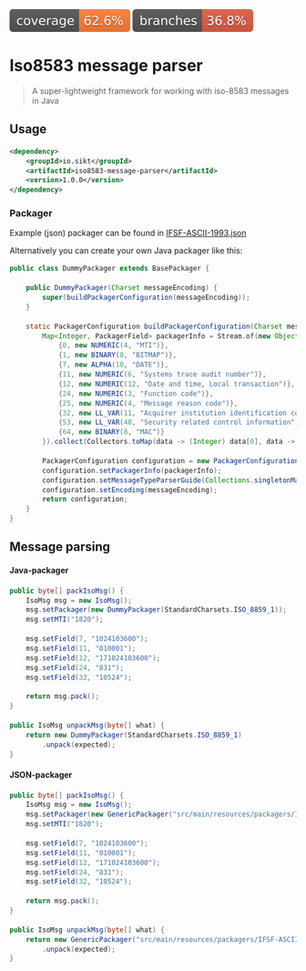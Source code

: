 ![Coverage](.github/badges/jacoco.svg)
![Branches](.github/badges/branches.svg)

# Iso8583 message parser

> A super-lightweight framework for working with iso-8583 messages in Java

## Usage

```xml
<dependency>
    <groupId>io.sikt</groupId>
    <artifactId>iso8583-message-parser</artifactId>
    <version>1.0.0</version>
</dependency>
```

### Packager
Example (json) packager can be found in [IFSF-ASCII-1993.json](./src/main/resources/packagers/IFSF-ASCII-1993.json)

Alternatively you can create your own Java packager like this:

````java
public class DummyPackager extends BasePackager {

    public DummyPackager(Charset messageEncoding) {
        super(buildPackagerConfiguration(messageEncoding));
    }

    static PackagerConfiguration buildPackagerConfiguration(Charset messageEncoding) {
        Map<Integer, PackagerField> packagerInfo = Stream.of(new Object[][]{
            {0, new NUMERIC(4, "MTI")},
            {1, new BINARY(8, "BITMAP")},
            {7, new ALPHA(10, "DATE")},
            {11, new NUMERIC(6, "Systems trace audit number")},
            {12, new NUMERIC(12, "Date and time, Local transaction")},
            {24, new NUMERIC(3, "Function code")},
            {25, new NUMERIC(4, "Message reason code")},
            {32, new LL_VAR(11, "Acquirer institution identification code")},
            {53, new LL_VAR(48, "Security related control information")},
            {64, new BINARY(8, "MAC")}
        }).collect(Collectors.toMap(data -> (Integer) data[0], data -> (PackagerField) data[1]));

        PackagerConfiguration configuration = new PackagerConfiguration();
        configuration.setPackagerInfo(packagerInfo);
        configuration.setMessageTypeParserGuide(Collections.singletonMap("1820", new ArrayList<>(packagerInfo.keySet())));
        configuration.setEncoding(messageEncoding);
        return configuration;
    }
}
````

## Message parsing

#### Java-packager
```java
public byte[] packIsoMsg() {
    IsoMsg msg = new IsoMsg();
    msg.setPackager(new DummyPackager(StandardCharsets.ISO_8859_1));
    msg.setMTI("1820");

    msg.setField(7, "1024103600");
    msg.setField(11, "010001");
    msg.setField(12, "171024103600");
    msg.setField(24, "831");
    msg.setField(32, "10524");

    return msg.pack();
}

public IsoMsg unpackMsg(byte[] what) {
    return new DummyPackager(StandardCharsets.ISO_8859_1)
        .unpack(expected);
}   
```

#### JSON-packager
```java
public byte[] packIsoMsg() {
    IsoMsg msg = new IsoMsg();
    msg.setPackager(new GenericPackager("src/main/resources/packagers/IFSF-ASCII-1993.json"));
    msg.setMTI("1820");

    msg.setField(7, "1024103600");
    msg.setField(11, "010001");
    msg.setField(12, "171024103600");
    msg.setField(24, "831");
    msg.setField(32, "10524");

    return msg.pack();
}

public IsoMsg unpackMsg(byte[] what) {
    return new GenericPackager("src/main/resources/packagers/IFSF-ASCII-1993.json")
        .unpack(expected);
}    
    
```
